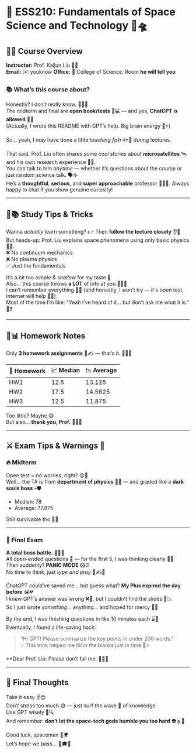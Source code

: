 # 🌌 ESS210: Fundamentals of Space Science and Technology 🚀🛸

## 👨‍🏫 Course Overview

**Instructor:** Prof. Kaijun Liu 👨‍🔬  
**Email:** ✉️ youknow
**Office:** 🏢 College of Science, Room **he will tell you**

### 📚 What’s this course about?

Honestly? I don’t really know. 🤷‍♂️😂  
The midterm and final are **open book/tests** 📖💻 — and yes, **ChatGPT is allowed** 🙌🧠  
(Actually, I wrote this README with GPT’s help. Big brain energy 🧠⚡)

So... yeah, I may have done a little *touching fish* 🐟🫣 during lectures.

That said, Prof. Liu often shares some cool stories about **microsatellites** 🛰️ and his own research experience 🌌🔬.  
You can talk to him *anytime* — whether it’s questions about the course or just random science talk. 🗣️☕  
He’s a **thoughtful**, **serious**, and **super approachable** professor 🧑‍🏫💬. Always happy to chat if you show genuine curiosity!

---

## 🧠📚 Study Tips & Tricks

Wanna *actually* learn something? 👉 Then **follow the lecture closely** 👂👀  
But heads-up: Prof. Liu explains space phenomena using only basic physics 🧪🧲.  
❌ No continuum mechanics  
❌ No plasma physics  
✅ Just the fundamentals  

It’s a bit too *simple & shallow* for my taste 🥱  
Also... this course throws **a LOT** of info at you 📡🌠💥  
I can’t remember everything 🧠💔 (and honestly, I won’t try — it's open test, Internet will help 📲🌐).  
Most of the time I’m like: "Yeah I’ve heard of it... but don’t ask me what it is." 🤯❓

---

## 📝📊 Homework Notes

Only **3 homework assignments** 📃✍️ — that’s it. 😮‍💨🫶

| 📌 Homework | 📈 Median | 📉 Average |
|------------|-----------|------------|
| HW1        | 12.5      | 13.125     |
| HW2        | 17.5      | 14.5625    |
| HW3        | 12.5      | 11.875     |

Too little? Maybe 😅  
But also... **thank you, Prof.** 🙏🌟💐

---

## ⚔️ Exam Tips & Warnings 🚨

### 🔥 Midterm  
Open test = no worries, right? 😌📘  
Well... the TA is from **department of physics** 🧠🔬 — and graded like a **dark souls boss** 💀🛡️  
- Median: 78  
- Average: 77.875  

Still survivable tho 😤💪

---

### 🧨 Final Exam  
**A total boss battle.** 😵‍💫💥  
All open-ended questions 📝 — for the first 5, I was thinking clearly 🧠💡  
Then suddenly? **PANIC MODE** 😱⏰  
No time to think, just *type and pray* 🤖✍️🙏

ChatGPT could’ve saved me… but guess what? **My Plus expired the day before** 😭💔  
I *knew* GPT’s answer was wrong ❌🤖, but I couldn’t find the slides 📂📉  
So I just wrote *something*… anything… and hoped for mercy 🫠🛐

By the end, I was finishing questions in like 10 minutes each ⌛💨  
Eventually, I found a life-saving hack:  
> “Hi GPT! Please summarize the key points in under 200 words.”  
💡 This trick helped me fill in the blanks just in time 🧾⚡

**Dear Prof. Liu: Please don’t fail me. 🙇‍♂️🍵 

---

## 💭 Final Thoughts

Take it easy ✌️😌  
Don’t stress too much 😅 — just surf the wave 🌊 of knowledge  
Use GPT wisely 🤖🔍  
And remember: **don’t let the space-tech gods humble you too hard** 👽🛸💫

Good luck, spacemen 🚀🌍  
Let’s hope we pass... 🤞🎓💀  
